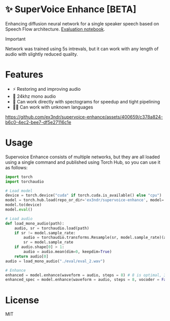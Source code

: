# ✨ SuperVoice Enhance [BETA]

Enhancing diffusion neural network for a single speaker speech based on Speech Flow architecture. [Evaluation notebook](/eval.ipynb).

> [!IMPORTANT]  
> Network was trained using 5s intrevals, but it can work with any length of audio with slightly reduced quality.

# Features

* ⚡️ Restoring and improving audio
* 🎤 24khz mono audio
* 🚀 Can work directly with spectograms for speedup and tight pipelining
* 🤹‍♂️ Can work with unknown languages

https://github.com/ex3ndr/supervoice-enhance/assets/400659/c378a824-b6c0-4ec2-bee7-df5e27116c1e

# Usage

Supervoice Enhance consists of multiple networks, but they are all loaded using a single command and published using Torch Hub, so you can use it as follows:

```python
import torch
import torchaudio

# Load model
device = torch.device("cuda" if torch.cuda.is_available() else "cpu")
model = torch.hub.load(repo_or_dir='ex3ndr/supervoice-enhance', model='enhance', vocoder = True) # vocoder = False if you don't need vocoder
model.to(device)
model.eval()

# Load audio
def load_mono_audio(path):
    audio, sr = torchaudio.load(path)
    if sr != model.sample_rate:
        audio = torchaudio.transforms.Resample(sr, model.sample_rate)(audio)
        sr = model.sample_rate
    if audio.shape[0] > 1:
        audio = audio.mean(dim=0, keepdim=True)
    return audio[0]
audio = load_mono_audio("./eval/eval_2.wav")

# Enhance
enhanced = model.enhance(waveform = audio, steps = 8) # 8 is optimal, 32 is higer quality but sometimes it halluciantes
enhanced_spec = model.enhance(waveform = audio, steps = 8, vocoder = False) # Return spectogram without running vocoder

```

# License

MIT
